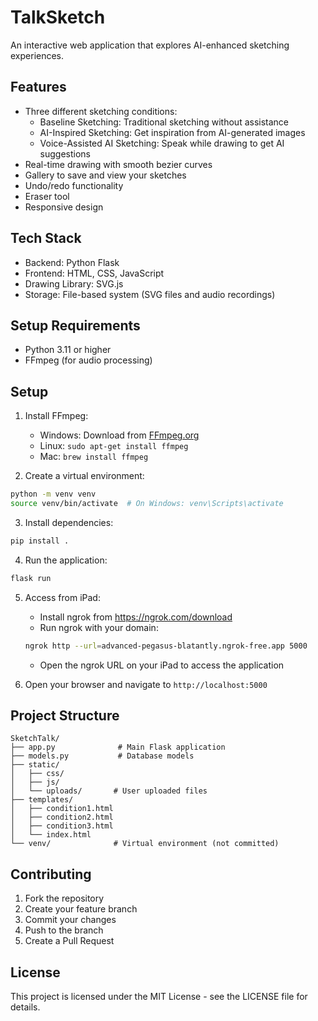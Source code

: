 # TalkSketch

An interactive web application that explores AI-enhanced sketching experiences.

## Features

- Three different sketching conditions:
  - Baseline Sketching: Traditional sketching without assistance
  - AI-Inspired Sketching: Get inspiration from AI-generated images
  - Voice-Assisted AI Sketching: Speak while drawing to get AI suggestions
- Real-time drawing with smooth bezier curves
- Gallery to save and view your sketches
- Undo/redo functionality
- Eraser tool
- Responsive design

## Tech Stack

- Backend: Python Flask
- Frontend: HTML, CSS, JavaScript
- Drawing Library: SVG.js
- Storage: File-based system (SVG files and audio recordings)

## Setup Requirements

- Python 3.11 or higher
- FFmpeg (for audio processing)

## Setup

1. Install FFmpeg:
   - Windows: Download from [FFmpeg.org](https://ffmpeg.org/download.html)
   - Linux: `sudo apt-get install ffmpeg`
   - Mac: `brew install ffmpeg`

2. Create a virtual environment:
```bash
python -m venv venv
source venv/bin/activate  # On Windows: venv\Scripts\activate
```

3. Install dependencies:
```bash
pip install .
```

4. Run the application:
```bash
flask run
```

5. Access from iPad:
   - Install ngrok from https://ngrok.com/download
   - Run ngrok with your domain:
   ```bash
   ngrok http --url=advanced-pegasus-blatantly.ngrok-free.app 5000
   ```
   - Open the ngrok URL on your iPad to access the application

4. Open your browser and navigate to `http://localhost:5000`

## Project Structure

```
SketchTalk/
├── app.py              # Main Flask application
├── models.py           # Database models
├── static/
│   ├── css/
│   ├── js/
│   └── uploads/       # User uploaded files
├── templates/
│   ├── condition1.html
│   ├── condition2.html
│   ├── condition3.html
│   └── index.html
└── venv/              # Virtual environment (not committed)
```

## Contributing

1. Fork the repository
2. Create your feature branch
3. Commit your changes
4. Push to the branch
5. Create a Pull Request

## License

This project is licensed under the MIT License - see the LICENSE file for details.
